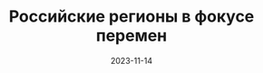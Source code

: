 ---
title: Российские регионы в фокусе перемен

event: Российские регионы в фокусе перемен
# event_url: https://example.org

location: online

summary: "Рассказывал о нашем проекте по анализу данных городов Африки на секции  \"Умное общество: города, урбанизм, платформы, цифровизация, устройчивое развитие\"."

# Talk start and end times.
#   End time can optionally be hidden by prefixing the line with `#`.
date: '2023-11-14'
all_day: true

# Schedule page publish date (NOT talk date).
publishDate: '2023-11-14'

authors:
  - admin

tags: []

# Is this a featured talk? (true/false)
featured: false

# url_video: 'https://vk.com/video-223802648_456239058'

# Markdown Slides (optional).
#   Associate this talk with Markdown slides.
#   Simply enter your slide deck's filename without extension.
#   E.g. `slides = "example-slides"` references `content/slides/example-slides.md`.
#   Otherwise, set `slides = ""`.
# slides: ""

# Projects (optional).
#   Associate this post with one or more of your projects.
#   Simply enter your project's folder or file name without extension.
#   E.g. `projects = ["internal-project"]` references `content/project/deep-learning/index.md`.
#   Otherwise, set `projects = []`.
#projects:
#  - example
---